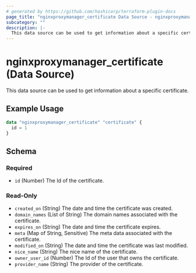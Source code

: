 ```yaml
---
# generated by https://github.com/hashicorp/terraform-plugin-docs
page_title: "nginxproxymanager_certificate Data Source - nginxproxymanager"
subcategory: ""
description: |-
  This data source can be used to get information about a specific certificate.
---
```


# nginxproxymanager_certificate (Data Source)

This data source can be used to get information about a specific certificate.

## Example Usage

```terraform
data "nginxproxymanager_certificate" "certificate" {
  id = 1
}
```

<!-- schema generated by tfplugindocs -->
## Schema

### Required

- `id` (Number) The Id of the certificate.

### Read-Only

- `created_on` (String) The date and time the certificate was created.
- `domain_names` (List of String) The domain names associated with the certificate.
- `expires_on` (String) The date and time the certificate expires.
- `meta` (Map of String, Sensitive) The meta data associated with the certificate.
- `modified_on` (String) The date and time the certificate was last modified.
- `nice_name` (String) The nice name of the certificate.
- `owner_user_id` (Number) The Id of the user that owns the certificate.
- `provider_name` (String) The provider of the certificate.
